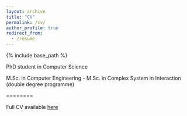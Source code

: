 ```yaml
---
layout: archive
title: "CV"
permalink: /cv/
author_profile: true
redirect_from:
  - /resume
---
```


{% include base_path %}

PhD student in Computer Science

M.Sc. in Computer Engineering - M.Sc. in Complex System in Interaction (double degree programme)

========

Full CV available [here](https://sdemarch.github.io/files/cv.pdf)
